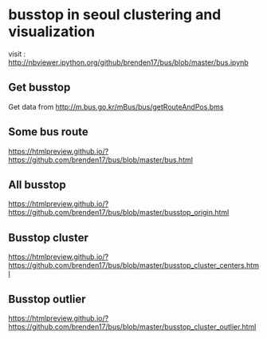 # busstop in seoul clustering and visualization

visit : http://nbviewer.ipython.org/github/brenden17/bus/blob/master/bus.ipynb


## Get busstop
Get data from http://m.bus.go.kr/mBus/bus/getRouteAndPos.bms

## Some bus route
https://htmlpreview.github.io/?https://github.com/brenden17/bus/blob/master/bus.html

## All busstop
https://htmlpreview.github.io/?https://github.com/brenden17/bus/blob/master/busstop_origin.html

## Busstop cluster
https://htmlpreview.github.io/?https://github.com/brenden17/bus/blob/master/busstop_cluster_centers.html

## Busstop outlier
https://htmlpreview.github.io/?https://github.com/brenden17/bus/blob/master/busstop_cluster_outlier.html

